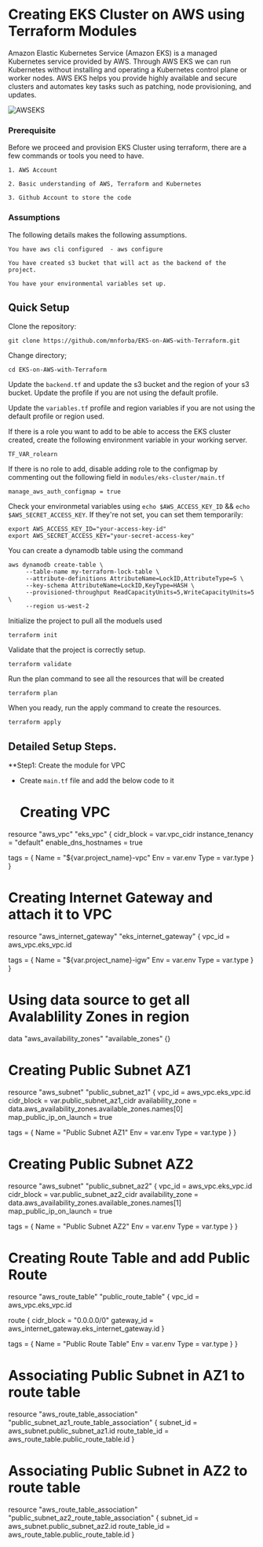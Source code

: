 # Creating EKS Cluster on AWS using Terraform Modules

Amazon Elastic Kubernetes Service (Amazon EKS) is a managed Kubernetes service provided by AWS. Through AWS EKS we can run Kubernetes without installing and operating a Kubernetes control plane or worker nodes. AWS EKS helps you provide highly available and secure clusters and automates key tasks such as patching, node provisioning, and updates.

![AWSEKS](https://github.com/mnforba/EKS-on-AWS-with-Terraform/assets/88167119/be3e9910-4c8f-4b2f-b5a4-4753eeea3821)

### Prerequisite
Before we proceed and provision EKS Cluster using terraform, there are a few commands or tools you need to have.

    1. AWS Account
   
    2. Basic understanding of AWS, Terraform and Kubernetes

    3. Github Account to store the code
### Assumptions
The following details makes the following assumptions.

    You have aws cli configured  - aws configure

    You have created s3 bucket that will act as the backend of the project.

    You have your environmental variables set up.

## Quick Setup
Clone the repository:

    git clone https://github.com/mnforba/EKS-on-AWS-with-Terraform.git

Change directory;

    cd EKS-on-AWS-with-Terraform

Update the `backend.tf` and update the s3 bucket and the region of your s3 bucket. Update the profile if you are not using the default profile. 

Update the `variables.tf` profile and region variables if you are not using the default profile or region used. 

If there is a role you want to add to be able to access the EKS cluster created, create the following environment variable in your working server. 

    TF_VAR_rolearn

If there is no role to add, disable adding role to the configmap by commenting out the following field in `modules/eks-cluster/main.tf`

    manage_aws_auth_configmap = true

Check your environmetal variables using `echo $AWS_ACCESS_KEY_ID` && `echo $AWS_SECRET_ACCESS_KEY`. If they're not set, you can set them temporarily:

    export AWS_ACCESS_KEY_ID="your-access-key-id"
    export AWS_SECRET_ACCESS_KEY="your-secret-access-key"

You can create a dynamodb table using the command

    aws dynamodb create-table \
         --table-name my-terraform-lock-table \
         --attribute-definitions AttributeName=LockID,AttributeType=S \
         --key-schema AttributeName=LockID,KeyType=HASH \
         --provisioned-throughput ReadCapacityUnits=5,WriteCapacityUnits=5 \
         --region us-west-2

Initialize the project to pull all the moduels used

    terraform init

Validate that the project is correctly setup. 

    terraform validate

Run the plan command to see all the resources that will be created

    terraform plan

When you ready, run the apply command to create the resources. 

    terraform apply

## Detailed Setup Steps.
**Step1: Create the module for VPC
* Create `main.tf` file and add the below code to it 
   # Creating VPC
resource "aws_vpc" "eks_vpc" {
  cidr_block           = var.vpc_cidr
  instance_tenancy     = "default"
  enable_dns_hostnames = true

  tags = {
    Name = "${var.project_name}-vpc"
    Env  = var.env
    Type = var.type
  }
}

# Creating Internet Gateway and attach it to VPC
resource "aws_internet_gateway" "eks_internet_gateway" {
  vpc_id = aws_vpc.eks_vpc.id

  tags = {
    Name = "${var.project_name}-igw"
    Env  = var.env
    Type = var.type
  }
}

# Using data source to get all Avalablility Zones in region
data "aws_availability_zones" "available_zones" {}

# Creating Public Subnet AZ1
resource "aws_subnet" "public_subnet_az1" {
  vpc_id                  = aws_vpc.eks_vpc.id
  cidr_block              = var.public_subnet_az1_cidr
  availability_zone       = data.aws_availability_zones.available_zones.names[0]
  map_public_ip_on_launch = true

  tags = {
    Name = "Public Subnet AZ1"
    Env  = var.env
    Type = var.type
  }
}

# Creating Public Subnet AZ2
resource "aws_subnet" "public_subnet_az2" {
  vpc_id                  = aws_vpc.eks_vpc.id
  cidr_block              = var.public_subnet_az2_cidr
  availability_zone       = data.aws_availability_zones.available_zones.names[1]
  map_public_ip_on_launch = true

  tags = {
    Name = "Public Subnet AZ2"
    Env  = var.env
    Type = var.type
  }
}

# Creating Route Table and add Public Route
resource "aws_route_table" "public_route_table" {
  vpc_id = aws_vpc.eks_vpc.id

  route {
    cidr_block = "0.0.0.0/0"
    gateway_id = aws_internet_gateway.eks_internet_gateway.id
  }

  tags = {
    Name = "Public Route Table"
    Env  = var.env
    Type = var.type
  }
}

# Associating Public Subnet in AZ1 to route table
resource "aws_route_table_association" "public_subnet_az1_route_table_association" {
  subnet_id      = aws_subnet.public_subnet_az1.id
  route_table_id = aws_route_table.public_route_table.id
}

# Associating Public Subnet in AZ2 to route table
resource "aws_route_table_association" "public_subnet_az2_route_table_association" {
  subnet_id      = aws_subnet.public_subnet_az2.id
  route_table_id = aws_route_table.public_route_table.id
}